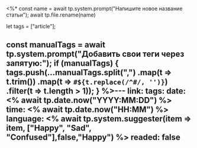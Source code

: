 <%*
const name = await tp.system.prompt("Напишите новое название статьи");
await tp.file.rename(name)




let tags = ["article"];

const manualTags = await tp.system.prompt("Добавить свои теги через запятую:");
if (manualTags) {
    tags.push(...manualTags.split(",")
        .map(t => t.trim())
        .map(t => `#${t.replace(/^#/, '')}`) 
        .filter(t => t.length > 1));
}
%>---
link: 
tags:
date: <% await tp.date.now("YYYY:MM:DD") %>
time: <% await tp.date.now("HH:MM") %>
language: <% await tp.system.suggester(item => item, ["Happy", "Sad", "Confused"],false,"Happy")
%>
readed: false
---
